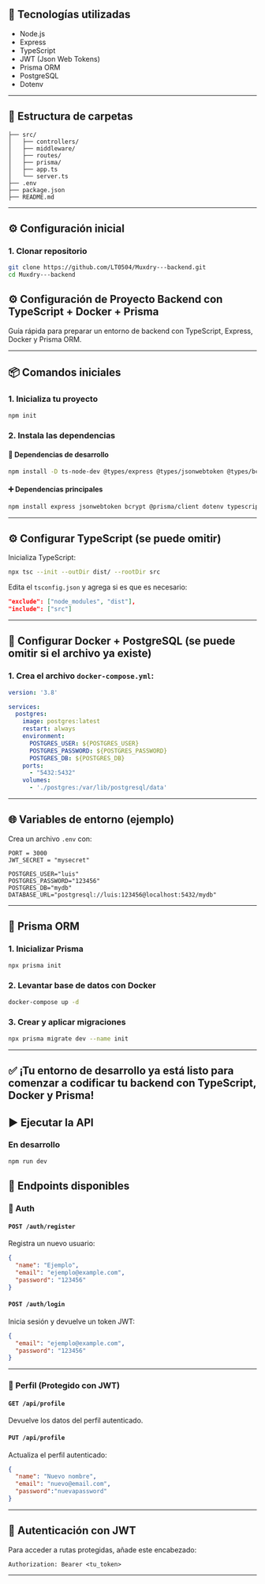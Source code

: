 
## 🚀 Tecnologías utilizadas

- Node.js  
- Express  
- TypeScript  
- JWT (Json Web Tokens)  
- Prisma ORM  
- PostgreSQL
- Dotenv  

---

## 📁 Estructura de carpetas

```
├── src/
│   ├── controllers/
│   ├── middleware/
│   ├── routes/
│   ├── prisma/
│   ├── app.ts
│   └── server.ts
├── .env
├── package.json
├── README.md
```

---

## ⚙️ Configuración inicial

### 1. Clonar repositorio

```bash
git clone https://github.com/LT0504/Muxdry---backend.git
cd Muxdry---backend
```

## ⚙️ Configuración de Proyecto Backend con TypeScript + Docker + Prisma

Guía rápida para preparar un entorno de backend con TypeScript, Express, Docker y Prisma ORM.

---

## 📦 Comandos iniciales

### 1. Inicializa tu proyecto

```bash
npm init
```

### 2. Instala las dependencias

#### 🔧 Dependencias de desarrollo

```bash
npm install -D ts-node-dev @types/express @types/jsonwebtoken @types/bcrypt @types/node rimraf prisma
```

#### ➕ Dependencias principales

```bash
npm install express jsonwebtoken bcrypt @prisma/client dotenv typescript
```

---

## ⚙️ Configurar TypeScript (se puede omitir)

Inicializa TypeScript:

```bash
npx tsc --init --outDir dist/ --rootDir src
```

Edita el `tsconfig.json` y agrega si es que es necesario:

```json
"exclude": ["node_modules", "dist"],
"include": ["src"]
```

---

## 🐳 Configurar Docker + PostgreSQL (se puede omitir si el archivo ya existe)

### 1. Crea el archivo `docker-compose.yml`:

```yaml
version: '3.8'

services:
  postgres:
    image: postgres:latest
    restart: always
    environment: 
      POSTGRES_USER: ${POSTGRES_USER}
      POSTGRES_PASSWORD: ${POSTGRES_PASSWORD}
      POSTGRES_DB: ${POSTGRES_DB}
    ports:
      - "5432:5432"
    volumes:
      - './postgres:/var/lib/postgresql/data'
```
---

## 🌐 Variables de entorno (ejemplo)

Crea un archivo `.env` con:

```env
PORT = 3000
JWT_SECRET = "mysecret"

POSTGRES_USER="luis"
POSTGRES_PASSWORD="123456"
POSTGRES_DB="mydb"
DATABASE_URL="postgresql://luis:123456@localhost:5432/mydb"
```

---

## 🔧 Prisma ORM

### 1. Inicializar Prisma

```bash
npx prisma init
```

### 2. Levantar base de datos con Docker

```bash
docker-compose up -d
```

### 3. Crear y aplicar migraciones

```bash
npx prisma migrate dev --name init
```

---

✅ ¡Tu entorno de desarrollo ya está listo para comenzar a codificar tu backend con TypeScript, Docker y Prisma!
---

## ▶️ Ejecutar la API

### En desarrollo

```bash
npm run dev
```

## 📌 Endpoints disponibles

### 🔐 Auth

#### `POST /auth/register`  
Registra un nuevo usuario:

```json
{
  "name": "Ejemplo",
  "email": "ejemplo@example.com",
  "password": "123456"
}
```

#### `POST /auth/login`  
Inicia sesión y devuelve un token JWT:

```json
{
  "email": "ejemplo@example.com",
  "password": "123456"
}
```

---

### 👤 Perfil (Protegido con JWT)

#### `GET /api/profile`  
Devuelve los datos del perfil autenticado.

#### `PUT /api/profile`  
Actualiza el perfil autenticado:

```json
{
  "name": "Nuevo nombre",
  "email": "nuevo@email.com",
  "password":"nuevapassword"
}
```
---

## 🔐 Autenticación con JWT

Para acceder a rutas protegidas, añade este encabezado:

```http
Authorization: Bearer <tu_token>
```

---
